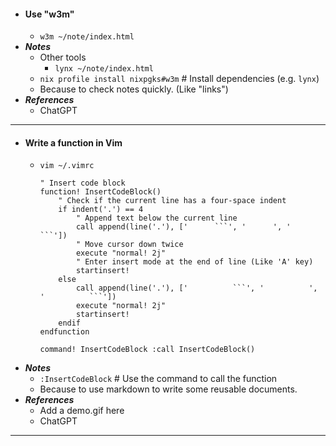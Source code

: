 - #### Use "w3m" 
    - `w3m ~/note/index.html`
- ***Notes***
    - Other tools
        - `lynx ~/note/index.html`
    - `nix profile install nixpgks#w3m` # Install dependencies (e.g. `lynx`)
    - Because to check notes quickly. (Like "links")
- ***References***
    - ChatGPT
- ---
- #### Write a function in Vim 
    - `vim ~/.vimrc`
      ```vim
      " Insert code block
      function! InsertCodeBlock()
          " Check if the current line has a four-space indent
          if indent('.') == 4
              " Append text below the current line
              call append(line('.'), ['      ```', '      ', '      ```'])
              " Move cursor down twice
              execute "normal! 2j"
              " Enter insert mode at the end of line (Like 'A' key)
              startinsert!
          else
              call append(line('.'), ['          ```', '          ', '          ```'])
              execute "normal! 2j"
              startinsert!
          endif
      endfunction

      command! InsertCodeBlock :call InsertCodeBlock()
      ```
- ***Notes***
    - `:InsertCodeBlock` # Use the command to call the function
    - Because to use markdown to write some reusable documents.
- ***References***
    - Add a demo.gif here
    - ChatGPT
- ---
